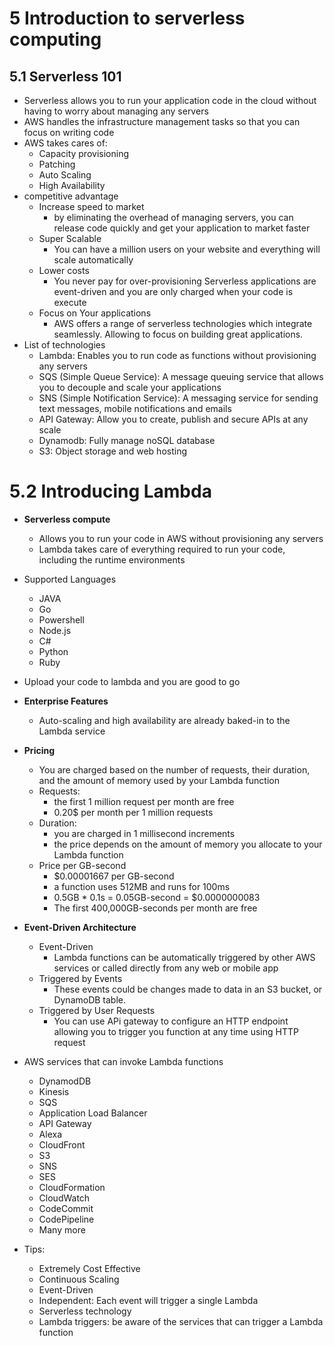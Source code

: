 # 5 Introduction to serverless computing

## 5.1 Serverless 101
* Serverless allows you to run your application code in the cloud without having to worry about managing any servers
* AWS handles the infrastructure management tasks so that you can focus on writing code
* AWS takes cares of:
  * Capacity provisioning
  * Patching
  * Auto Scaling
  * High Availability
* competitive advantage
  * Increase speed to market
    * by eliminating the overhead of managing servers, you can release code quickly and get your application to market faster
  * Super Scalable
    * You can have a million users on your website and everything will scale automatically
  * Lower costs
    * You never pay for over-provisioning Serverless applications are event-driven and you are only charged when your code is execute
  * Focus on Your applications
    * AWS offers a range of serverless technologies which integrate seamlessly. Allowing to focus on building great applications.
* List of technologies
  * Lambda: Enables you to run code as functions without provisioning any servers
  * SQS (Simple Queue Service): A message queuing service that allows you to decouple and scale your applications
  * SNS (Simple Notification Service): A messaging service for sending text messages, mobile notifications and emails
  * API Gateway: Allow you to create, publish and secure APIs at any scale
  * Dynamodb: Fully manage noSQL database
  * S3: Object storage and web hosting

# 5.2 Introducing Lambda
* **Serverless compute**
  * Allows you to run your code in AWS without provisioning any servers
  * Lambda takes care of everything required to run your code, including the runtime environments
* Supported Languages
  * JAVA
  * Go
  * Powershell
  * Node.js
  * C#
  * Python
  * Ruby
* Upload your code to lambda and you are good to go
* **Enterprise Features**
  * Auto-scaling and high availability are already baked-in to the Lambda service
* **Pricing**
  * You are charged based on the number of requests, their duration, and the amount of memory used by your Lambda function
  * Requests: 
    * the first 1 million request per month are free
    * 0.20$ per month per 1 million requests
  * Duration:
    * you are charged in 1 millisecond increments
    * the price depends on the amount of memory you allocate to your Lambda function
  * Price per GB-second
    * $0.00001667 per GB-second
    * a function uses 512MB and runs for 100ms
    * 0.5GB * 0.1s = 0.05GB-second = $0.0000000083
    * The first 400,000GB-seconds per month are free 
  
* **Event-Driven Architecture**
  * Event-Driven
    * Lambda functions can be automatically triggered by other AWS services or called directly from any web or mobile app
  * Triggered by Events
    * These events could be changes made to data in an S3 bucket, or DynamoDB table.
  * Triggered by User Requests
    * You can use APi gateway to configure an HTTP endpoint allowing you to trigger you function at any time using HTTP request


* AWS services that can invoke Lambda functions
  * DynamodDB
  * Kinesis
  * SQS
  * Application Load Balancer
  * API Gateway
  * Alexa
  * CloudFront
  * S3
  * SNS
  * SES
  * CloudFormation
  * CloudWatch
  * CodeCommit
  * CodePipeline
  * Many more

* Tips:
  * Extremely Cost Effective
  * Continuous Scaling
  * Event-Driven
  * Independent: Each event will trigger a single Lambda
  * Serverless technology
  * Lambda triggers: be aware of the services that can trigger a Lambda function